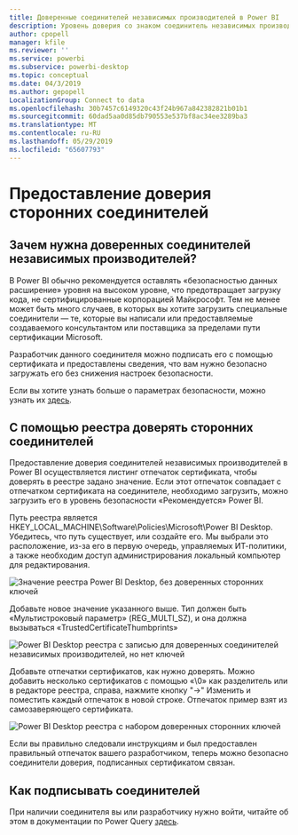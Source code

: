 ```yaml
---
title: Доверенные соединителей независимых производителей в Power BI
description: Уровень доверия со знаком соединитель независимых производителей в Power BI
author: cpopell
manager: kfile
ms.reviewer: ''
ms.service: powerbi
ms.subservice: powerbi-desktop
ms.topic: conceptual
ms.date: 04/3/2019
ms.author: gepopell
LocalizationGroup: Connect to data
ms.openlocfilehash: 30b7457c6149320c43f24b967a842382821b01b1
ms.sourcegitcommit: 60dad5aa0d85db790553e537bf8ac34ee3289ba3
ms.translationtype: MT
ms.contentlocale: ru-RU
ms.lasthandoff: 05/29/2019
ms.locfileid: "65607793"
---
```

# <a name="trusting-third-party-connectors"></a>Предоставление доверия сторонних соединителей

## <a name="why-do-you-need-trusted-third-party-connectors"></a>Зачем нужна доверенных соединителей независимых производителей?

В Power BI обычно рекомендуется оставлять «безопасностью данных расширение» уровня на высоком уровне, что предотвращает загрузку кода, не сертифицированные корпорацией Майкрософт. Тем не менее может быть много случаев, в которых вы хотите загрузить специальные соединители — те, которые вы написали или предоставляемые создаваемого консультантом или поставщика за пределами пути сертификации Microsoft.

Разработчик данного соединителя можно подписать его с помощью сертификата и предоставлены сведения, что вам нужно безопасно загружать его без снижения настроек безопасности.

Если вы хотите узнать больше о параметрах безопасности, можно узнать их [здесь](https://docs.microsoft.com/power-bi/desktop-connector-extensibility).

## <a name="using-the-registry-to-trust-third-party-connectors"></a>С помощью реестра доверять сторонних соединителей

Предоставление доверия соединителей независимых производителей в Power BI осуществляется листинг отпечаток сертификата, чтобы доверять в реестре задано значение. Если этот отпечаток совпадает с отпечатком сертификата на соединителе, необходимо загрузить, можно загрузить его в уровень безопасности «Рекомендуется» Power BI. 

Путь реестра является HKEY_LOCAL_MACHINE\Software\Policies\Microsoft\Power BI Desktop. Убедитесь, что путь существует, или создайте его. Мы выбрали это расположение, из-за его в первую очередь, управляемых ИТ-политики, а также необходим доступ администрирования локальный компьютер для редактирования. 

![Значение реестра Power BI Desktop, без доверенных сторонних ключей](media/desktop-trusted-third-party-connectors/desktoptrustedthird1.png)

Добавьте новое значение указанного выше. Тип должен быть «Мультистроковый параметр» (REG_MULTI_SZ), и она должна вызываться «TrustedCertificateThumbprints» 

![Power BI Desktop реестра с записью для доверенных соединителей независимых производителей, но нет ключей](media/desktop-trusted-third-party-connectors/desktoptrustedthird2.png)

Добавьте отпечатки сертификатов, как нужно доверять. Можно добавить несколько сертификатов с помощью «\0» как разделитель или в редакторе реестра, справа, нажмите кнопку "->" Изменить и поместить каждый отпечаток в новой строке. Отпечаток пример взят из самозаверяющего сертификата. 

 ![Power BI Desktop реестра с набором доверенных сторонних ключей](media/desktop-trusted-third-party-connectors/desktoptrustedthird3.png)

Если вы правильно следовали инструкциям и был предоставлен правильный отпечаток вашего разработчиком, теперь можно безопасно соединители доверия, подписанных сертификатом связан.

## <a name="how-to-sign-connectors"></a>Как подписывать соединителей

При наличии соединителя вы или разработчику нужно войти, читайте об этом в документации по Power Query [здесь](https://docs.microsoft.com/power-query/handlingconnectorsigning).
